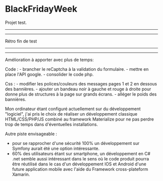 # BlackFridayWeek
Projet test. 

-------------
-------------

Rétro fin de test

-------------
-------------

Amélioration à apporter avec plus de temps: 

Code : 
	- brancher le reCaptcha à la validation du formulaire.
	- mettre en place l'API google.
	- consolider le code php.
	
Css :
	- modifier les polices/couleurs des messages pages 1 et 2 en dessous des bannières.
	- ajouter un bandeau noir à gauche et rouge à droite pour donne plus de structures à la page sur grands écrans.
	- alléger le poids des bannières.

Mon ordinateur étant configuré actuellement sur du développement "logiciel", j'ai pris le choix de réaliser un développement classique HTML/CSS/PHP/JS combiné au framework Materialize pour ne pas perdre trop de temps dans d'éventuelles installations. 

Autre piste envisageable :

- pour se rapprocher d'une sécurité 100% un développement sur Symfony aurait été une option intéressante.
- 60% des utilisateurs étant sur smartphone, un développement en C# .net semble aussi intéressant dans le sens où le code produit pourra être réutilisé dans le cas d'un développement IOS et Android d'une future application mobile avec l'aide du Framework cross-plateform Xamarin. 

